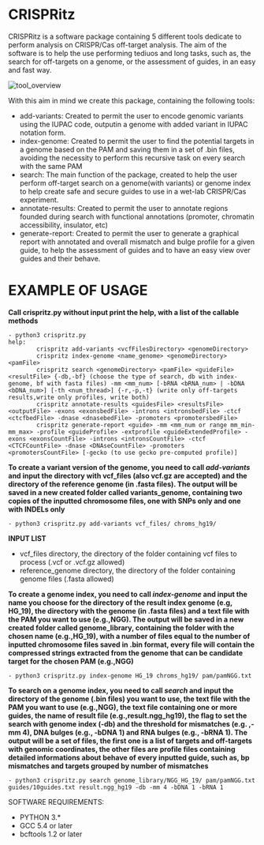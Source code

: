 # CRISPRitz

CRISPRitz is a software package containing 5 different tools dedicate to perform analysis on CRISPR/Cas off-target analysis.
The aim of the software is to help the use performing tediuos and long tasks, such as, the search for off-targets on a genome, or the assessment of guides, in an easy and fast way.

![tool_overview](https://user-images.githubusercontent.com/32717860/52447053-faa3b200-2b2f-11e9-96fb-e3761a9232c5.png)


With this aim in mind we create this package, containing the following tools:

- add-variants: Created to permit the user to encode genomic variants using the IUPAC code, outputin a genome with added variant in IUPAC notation form.
- index-genome: Created to permit the user to find the potential targets in a genome based on the PAM and saving them in a set of .bin files, avoiding the necessity to perform this recursive task on every search with the same PAM
- search: The main function of the package, created to help the user perform off-target search on a genome(with variants) or genome index to help create safe and secure guides to use in a wet-lab CRISPR/Cas experiment.
- annotate-results: Created to permit the user to annotate regions founded during search with functional annotations (promoter, chromatin accessibility, insulator, etc)
- generate-report: Created to permit the user to generate a graphical report with annotated and overall mismatch and bulge profile for a given guide, to help the assessment of guides and to have an easy view over guides and their behave.

# EXAMPLE OF USAGE

**Call crispritz.py without input print the help, with a list of the callable methods**
```
- python3 crispritz.py
help:
        crispritz add-variants <vcfFilesDirectory> <genomeDirectory>
        crispritz index-genome <name_genome> <genomeDirectory> <pamFile>
        crispritz search <genomeDirectory> <pamFile> <guideFile> <resultFile> {-db,-bf} (choose the type of search, db with index-genome, bf with fasta files) -mm <mm_num> [-bRNA <bRNA_num> | -bDNA <bDNA_num>] [-th <num_thread>] {-r,-p,-t} (write only off-targets results,write only profiles, write both)
        crispritz annotate-results <guidesFile> <resultsFile> <outputFile> -exons <exonsbedFile> -introns <intronsbedFile> -ctcf <ctcfbedFile> -dnase <dnasebedFile> -promoters <promotersbedFile>
        crispritz generate-report <guide> -mm <mm_num or range mm_min-mm_max> -profile <guideProfile> -extprofile <guideExtendedProfile> -exons <exonsCountFile> -introns <intronsCountFile> -ctcf <CTCFCountFile> -dnase <DNAseCountFile> -promoters <promotersCountFile> [-gecko (to use gecko pre-computed profile)]
```

**To create a variant version of the genome, you need to call *add-variants* and input the directory with vcf_files (also vcf.gz are accepted) and the directory of the reference genome (in .fasta files).
The output will be saved in a new created folder called variants_genome, containing two copies of the inputted chromosome files, one with SNPs only and one with INDELs only**
```
- python3 crispritz.py add-variants vcf_files/ chroms_hg19/
```
**INPUT LIST**
- vcf_files directory, the directory of the folder containing vcf files to process (.vcf or .vcf.gz allowed)
- reference_genome directory, the directory of the folder containing genome files (.fasta allowed)

**To create a genome index, you need to call *index-genome* and input the name you choose for the directory of the result index genome (e.g, HG_19), the directory with the genome (in .fasta files) and a text file with the PAM you want to use (e.g.,NGG).
The output will be saved in a new created folder called genome_library, containing the folder with the chosen name (e.g.,HG_19), with a number of files equal to the number of inputted chromosome files saved in .bin format, every file will contain the compressed strings extracted from the genome that can be candidate target for the chosen PAM (e.g.,NGG)**
```
- python3 crispritz.py index-genome HG_19 chroms_hg19/ pam/pamNGG.txt
```

**To search on a genome index, you need to call *search* and input the directory of the genome (.bin files) you want to use, the text file with the PAM you want to use (e.g.,NGG), the text file containing one or more guides, the name of result file (e.g.,result.ngg_hg19), the flag to set the search with genome index (-db) and the threshold for mismatches (e.g. ,-mm 4), DNA bulges (e.g., -bDNA 1) and RNA bulges (e.g., -bRNA 1).
The output will be a set of files, the first one is a list of targets and off-targets with genomic coordinates, the other files are profile files containing detailed informations about behave of every inputted guide, such as, bp mismatches and targets grouped by number of mismatches** 
```
- python3 crispritz.py search genome_library/NGG_HG_19/ pam/pamNGG.txt guides/10guides.txt result.ngg_hg19 -db -mm 4 -bDNA 1 -bRNA 1
```

SOFTWARE REQUIREMENTS:
- PYTHON 3.*
- GCC 5.4 or later
- bcftools 1.2 or later
